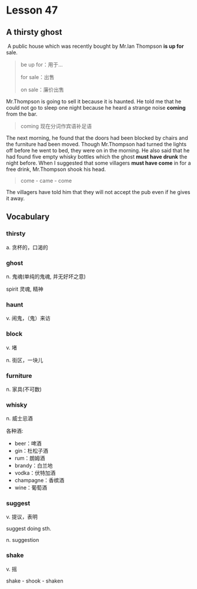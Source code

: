# Lesson 47

## A thirsty ghost

​	A public house which was recently bought by Mr.Ian Thompson **is up for** sale. 

> be up for：用于...
>
> for sale：出售
>
> on sale：廉价出售

Mr.Thompson is going to sell it because it is haunted. He told me that he could not go to sleep one night because he heard a strange noise **coming** from the bar. 

> coming 现在分词作宾语补足语

The next morning, he found that the doors had been blocked by chairs and the furniture had been moved. Though Mr.Thompson had turned the lights off before he went to bed, they were on in the morning. He also said that he had found five empty whisky bottles which the ghost **must have drunk** the night before. When I suggested that some villagers **must have come** in for a free drink, Mr.Thompson shook his head. 

> come - came - come

The villagers have told him that they will not accept the pub even if he gives it away.

## Vocabulary

### thirsty

a. 贪杯的，口渴的

### ghost

n. 鬼魂(单纯的鬼魂, 并无好坏之意)

spirit 灵魂, 精神

### haunt

v. 闹鬼，（鬼）来访

### block

v. 堵

n. 街区，一块儿

### furniture

n. 家具(不可数)

### whisky

n. 威士忌酒

各种酒: 

* beer：啤酒
* gin：杜松子酒
* rum：朗姆酒
* brandy：白兰地
* vodka：伏特加酒
* champagne：香槟酒
* wine：葡萄酒

### suggest

v. 提议，表明

suggest doing sth. 

n. suggestion

### shake

v. 摇

shake - shook - shaken